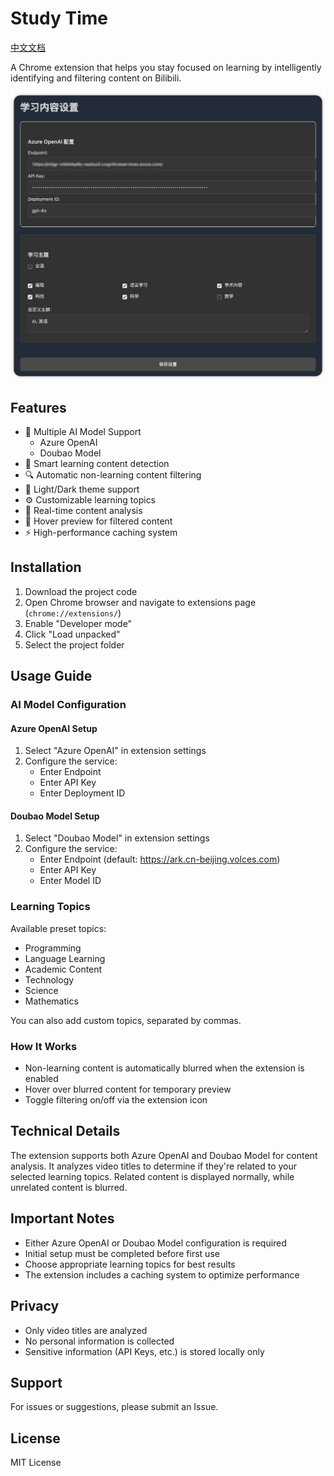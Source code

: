 # Study Time

[中文文档](README-CN.md)

A Chrome extension that helps you stay focused on learning by intelligently identifying and filtering content on Bilibili.

![image](docs/img-setting.png)

## Features

- 🎯 Multiple AI Model Support
  - Azure OpenAI
  - Doubao Model
- 🎯 Smart learning content detection
- 🔍 Automatic non-learning content filtering
- 🎨 Light/Dark theme support
- ⚙️ Customizable learning topics
- 🔄 Real-time content analysis
- 👀 Hover preview for filtered content
- ⚡ High-performance caching system

## Installation

1. Download the project code
2. Open Chrome browser and navigate to extensions page (`chrome://extensions/`)
3. Enable "Developer mode"
4. Click "Load unpacked"
5. Select the project folder

## Usage Guide

### AI Model Configuration

#### Azure OpenAI Setup

1. Select "Azure OpenAI" in extension settings
2. Configure the service:
   - Enter Endpoint
   - Enter API Key
   - Enter Deployment ID

#### Doubao Model Setup

1. Select "Doubao Model" in extension settings
2. Configure the service:
   - Enter Endpoint (default: <https://ark.cn-beijing.volces.com>)
   - Enter API Key
   - Enter Model ID

### Learning Topics

Available preset topics:

- Programming
- Language Learning
- Academic Content
- Technology
- Science
- Mathematics

You can also add custom topics, separated by commas.

### How It Works

- Non-learning content is automatically blurred when the extension is enabled
- Hover over blurred content for temporary preview
- Toggle filtering on/off via the extension icon

## Technical Details

The extension supports both Azure OpenAI and Doubao Model for content analysis. It analyzes video titles to determine if they're related to your selected learning topics. Related content is displayed normally, while unrelated content is blurred.

## Important Notes

- Either Azure OpenAI or Doubao Model configuration is required
- Initial setup must be completed before first use
- Choose appropriate learning topics for best results
- The extension includes a caching system to optimize performance

## Privacy

- Only video titles are analyzed
- No personal information is collected
- Sensitive information (API Keys, etc.) is stored locally only

## Support

For issues or suggestions, please submit an Issue.

## License

MIT License
